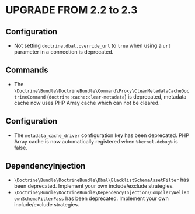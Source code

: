 UPGRADE FROM 2.2 to 2.3
=======================

Configuration
--------
* Not setting `doctrine.dbal.override_url` to `true` when using a `url` parameter in a connection is deprecated.

Commands
--------

 * The `\Doctrine\Bundle\DoctrineBundle\Command\Proxy\ClearMetadataCacheDoctrineCommand` (`doctrine:cache:clear-metadata`) is deprecated, metadata cache now uses PHP Array cache which can not be cleared.

Configuration
--------
 * The `metadata_cache_driver` configuration key has been deprecated. PHP Array cache is now automatically registered when `%kernel.debug%` is false.

DependencyInjection
--------

 * `\Doctrine\Bundle\DoctrineBundle\Dbal\BlacklistSchemaAssetFilter` has been deprecated. Implement your own include/exclude strategies.
 * `\Doctrine\Bundle\DoctrineBundle\DependencyInjection\Compiler\WellKnownSchemaFilterPass` has been deprecated. Implement your own include/exclude strategies.
